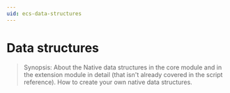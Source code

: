 ```yaml
---
uid: ecs-data-structures
---
```

# Data structures

> Synopsis: About the Native data structures in the core module and in the extension module in detail (that isn't already covered in the script reference).
> How to create your own native data structures. 

